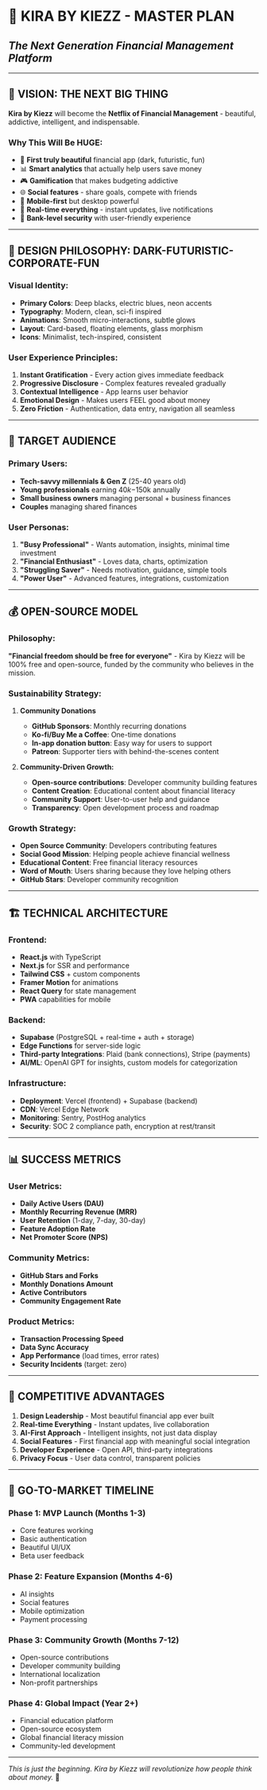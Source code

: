 # 🚀 KIRA BY KIEZZ - MASTER PLAN
## *The Next Generation Financial Management Platform*

---

## 🎯 **VISION: THE NEXT BIG THING**

**Kira by Kiezz** will become the **Netflix of Financial Management** - beautiful, addictive, intelligent, and indispensable.

### **Why This Will Be HUGE:**
- 🎨 **First truly beautiful** financial app (dark, futuristic, fun)
- 📊 **Smart analytics** that actually help users save money
- 🎮 **Gamification** that makes budgeting addictive
- 🌐 **Social features** - share goals, compete with friends
- 📱 **Mobile-first** but desktop powerful
- 🚀 **Real-time everything** - instant updates, live notifications
- 🔐 **Bank-level security** with user-friendly experience

---

## 🎨 **DESIGN PHILOSOPHY: DARK-FUTURISTIC-CORPORATE-FUN**

### **Visual Identity:**
- **Primary Colors**: Deep blacks, electric blues, neon accents
- **Typography**: Modern, clean, sci-fi inspired
- **Animations**: Smooth micro-interactions, subtle glows
- **Layout**: Card-based, floating elements, glass morphism
- **Icons**: Minimalist, tech-inspired, consistent

### **User Experience Principles:**
1. **Instant Gratification** - Every action gives immediate feedback
2. **Progressive Disclosure** - Complex features revealed gradually
3. **Contextual Intelligence** - App learns user behavior
4. **Emotional Design** - Makes users FEEL good about money
5. **Zero Friction** - Authentication, data entry, navigation all seamless

---

## 👥 **TARGET AUDIENCE**

### **Primary Users:**
- **Tech-savvy millennials & Gen Z** (25-40 years old)
- **Young professionals** earning $40k-$150k annually
- **Small business owners** managing personal + business finances
- **Couples** managing shared finances

### **User Personas:**
1. **"Busy Professional"** - Wants automation, insights, minimal time investment
2. **"Financial Enthusiast"** - Loves data, charts, optimization
3. **"Struggling Saver"** - Needs motivation, guidance, simple tools
4. **"Power User"** - Advanced features, integrations, customization

---

## 💰 **OPEN-SOURCE MODEL**

### **Philosophy:**
**"Financial freedom should be free for everyone"** - Kira by Kiezz will be 100% free and open-source, funded by the community who believes in the mission.

### **Sustainability Strategy:**
1. **Community Donations**
   - **GitHub Sponsors**: Monthly recurring donations
   - **Ko-fi/Buy Me a Coffee**: One-time donations
   - **In-app donation button**: Easy way for users to support
   - **Patreon**: Supporter tiers with behind-the-scenes content

2. **Community-Driven Growth:**
   - **Open-source contributions**: Developer community building features
   - **Content Creation**: Educational content about financial literacy
   - **Community Support**: User-to-user help and guidance
   - **Transparency**: Open development process and roadmap

### **Growth Strategy:**
- **Open Source Community**: Developers contributing features
- **Social Good Mission**: Helping people achieve financial wellness
- **Educational Content**: Free financial literacy resources
- **Word of Mouth**: Users sharing because they love helping others
- **GitHub Stars**: Developer community recognition

---

## 🏗️ **TECHNICAL ARCHITECTURE**

### **Frontend:**
- **React.js** with TypeScript
- **Next.js** for SSR and performance
- **Tailwind CSS** + custom components
- **Framer Motion** for animations
- **React Query** for state management
- **PWA** capabilities for mobile

### **Backend:**
- **Supabase** (PostgreSQL + real-time + auth + storage)
- **Edge Functions** for server-side logic
- **Third-party Integrations**: Plaid (bank connections), Stripe (payments)
- **AI/ML**: OpenAI GPT for insights, custom models for categorization

### **Infrastructure:**
- **Deployment**: Vercel (frontend) + Supabase (backend)
- **CDN**: Vercel Edge Network
- **Monitoring**: Sentry, PostHog analytics
- **Security**: SOC 2 compliance path, encryption at rest/transit

---

## 📊 **SUCCESS METRICS**

### **User Metrics:**
- **Daily Active Users (DAU)**
- **Monthly Recurring Revenue (MRR)**
- **User Retention** (1-day, 7-day, 30-day)
- **Feature Adoption Rate**
- **Net Promoter Score (NPS)**

### **Community Metrics:**
- **GitHub Stars and Forks**
- **Monthly Donations Amount**
- **Active Contributors**
- **Community Engagement Rate**

### **Product Metrics:**
- **Transaction Processing Speed**
- **Data Sync Accuracy**
- **App Performance** (load times, error rates)
- **Security Incidents** (target: zero)

---

## 🚀 **COMPETITIVE ADVANTAGES**

1. **Design Leadership** - Most beautiful financial app ever built
2. **Real-time Everything** - Instant updates, live collaboration
3. **AI-First Approach** - Intelligent insights, not just data display
4. **Social Features** - First financial app with meaningful social integration
5. **Developer Experience** - Open API, third-party integrations
6. **Privacy Focus** - User data control, transparent policies

---

## 📅 **GO-TO-MARKET TIMELINE**

### **Phase 1: MVP Launch** (Months 1-3)
- Core features working
- Basic authentication
- Beautiful UI/UX
- Beta user feedback

### **Phase 2: Feature Expansion** (Months 4-6)
- AI insights
- Social features
- Mobile optimization
- Payment processing

### **Phase 3: Community Growth** (Months 7-12)
- Open-source contributions
- Developer community building
- International localization
- Non-profit partnerships

### **Phase 4: Global Impact** (Year 2+)
- Financial education platform
- Open-source ecosystem
- Global financial literacy mission
- Community-led development

---

*This is just the beginning. Kira by Kiezz will revolutionize how people think about money.* 💫